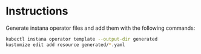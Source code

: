 # Instructions

Generate instana operator files and add them with the following commands:

```bash
kubectl instana operator template --output-dir generated
kustomize edit add resource generated/*.yaml 
```
